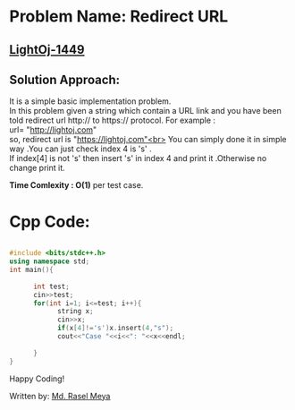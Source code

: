 # Problem Name: Redirect URL
## [LightOj-1449](https://lightoj.com/problem/redirect-url)
## Solution Approach:
 It is a simple basic implementation problem.<br>
 In this problem given a string which contain a URL link and you have been told redirect url  http:// to https://  protocol.
 For example : <br>
  url= "http://lightoj.com" <br>
so,  redirect url is "https://lightoj.com"<br>
You can simply done it in simple way .You can just check index 4 is 's' .<br>
 If index[4] is not 's' then insert 's' in index 4 and print it .Otherwise no change  print it.<br>

**Time Comlexity : O(1)** per test case.
# Cpp Code:
```cpp

#include <bits/stdc++.h>
using namespace std;
int main(){
      
      int test;
      cin>>test;
      for(int i=1; i<=test; i++){
            string x;
            cin>>x;
            if(x[4]!='s')x.insert(4,"s");
            cout<<"Case "<<i<<": "<<x<<endl;
            
      }    
}
```

Happy Coding!

Written by: [Md. Rasel Meya](https://lightoj.com/user/rhrasel94)
